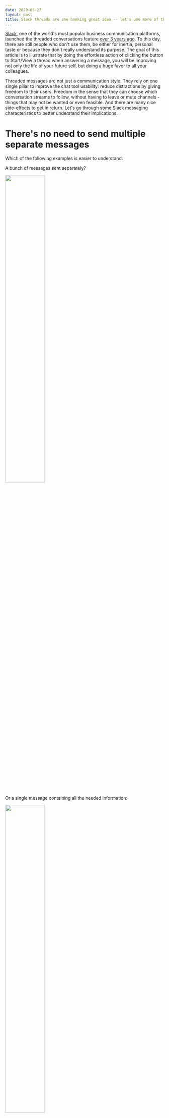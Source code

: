 ```yaml
---
date: 2020-05-27
layout: post
title: Slack threads are one honking great idea -- let's use more of those!
...
```


<style>
@media screen and (min-width: 800px) {
  img {
    height: 50%;
    width: 50%;
    margin-left: 0;
  }
}
</style>


[Slack][slack], one of the world's most popular business communication platforms, launched the threaded conversations feature [over 3 years ago][launch]. To this day, there are still people who don't use them, be either for inertia, personal taste or because they don't really understand its purpose. The goal of this article is to illustrate that by doing the effortless action of clicking the button to Start/View a thread when answering a message, you will be improving not only the life of your future self, but doing a huge favor to all your colleagues.

Threaded messages are not just a communication style. They rely on one single pillar to improve the chat tool usability: reduce distractions by giving freedom to their users. Freedom in the sense that they can choose which conversation streams to follow, without having to leave or mute channels - things that may not be wanted or even feasible. And there are many nice side-effects to get in return. Let's go through some Slack messaging characteristics to better understand their implications.

# There's no need to send multiple separate messages

Which of the following examples is easier to understand:

A bunch of messages sent separately?

![][multi]

Or a single message containing all the needed information:

![][single]

It's important to notice that the second example directly benefits the usage of threads. The messages that originated it are not scattered around. Also, if you need to append more information, the message may be edited (depending on the Workspace settings). That's not just aesthetically pleasing, the main issue is that...

# Every message sent to a channel is a potential disruption

A channel message may not result in a notification sent to your cellphone or desktop browser, but there are a couple implications. First, there's the "unread messages" icon, where the tab favicon turns white. This icon per se can catch someone else's attention, making them check whether there's something needing their attention or not. Second, there's the problem that everybody will have to catch up with all channel messages when they return after being away from chat. By using threads, the number of channel messages is reduced, making it easier for people to skim through the unread ones, choosing what they need to follow.

# Be careful when using the "also send to #channel" option

There's an option to also send the message to channel when replying to a thread. It should be used with care, for the reasons mentioned above: it will generate a channel message that comes with all its implications. It's fine to use it, for instance, when sending a reminder to a thread that was started a while ago and needs attention from people that might have not seen it. Selecting this option just to "make a point", showing what are you are answering to people that might not be interested in the thread may sound condescending and should be avoided.

# A thread is a group of related messages

The main goal of using threads - grouping related messages - facilitates a few use cases. A thread can be, for instance, a support request from another team. After the issue is solved, one can tag it with a check mark emoji indicating that it was concluded.

![][done]

This can either help someone else taking the shift to understand if any action is needed or an interested third-party to figure if the problem was properly answered/addressed without going through all the messages. Without a thread it's hard - impossible in high-traffic channels - to even figure where the conversation ended.

# Threads improve message history significantly

Another situation greatly improved by threads is when going through the message history, which is specially useful in the paid - and unlimited - Slack version. Either by using the search or going through a link, when finding the relevant thread all the information is in there: the parent message containing the whole context, all the discussion properly indicating where it started and where it ended. The true value of that can be easily seen, for instance, when a link to discussion is attached to a ticket in the issue tracker and accessed months later.

# Closing thoughts

Threads were invented with a noble goal: to make text-based communication more efficient. Even if it might be tempting to take a shortcut and start typing a response when you see a message in a channel, remember that clicking on the Start/View thread button is a small step for you, but a giant leap for whole chatting experience. By doing that the life quality of everyone that might be involved in a Slack conversation, either in that exact point in time or in a long time in the future, will be greatly improved.


[done]: /images/2020/slack-done.png
[launch]: https://techcrunch.com/2017/01/18/slack-launches-threaded-messaging-to-take-conversations-off-to-the-side/
[multi]: /images/2020/slack-multi.png
[single]: /images/2020/slack-single.png
[slack]: https://slack.com/

